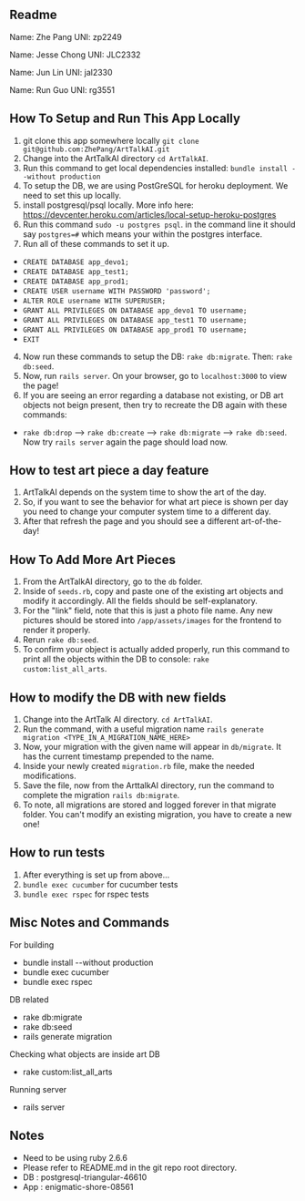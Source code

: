 ## Readme
Name: Zhe Pang
UNI: zp2249  

Name: Jesse Chong
UNI: JLC2332  

Name: Jun Lin
UNI: jal2330  

Name: Run Guo
UNI: rg3551  

## How To Setup and Run This App Locally
1. git clone this app somewhere locally `git clone git@github.com:ZhePang/ArtTalkAI.git`
2. Change into the ArtTalkAI directory `cd ArtTalkAI`.
3. Run this command to get local dependencies installed: `bundle install --without production`
4. To setup the DB, we are using PostGreSQL for heroku deployment. We need to set this up locally.
5. install postgresql/psql locally. More info here: https://devcenter.heroku.com/articles/local-setup-heroku-postgres
6. Run this command `sudo -u postgres psql`. in the command line it should say `postgres=#` which means your within the postgres interface.
7. Run all of these commands to set it up.
  - `CREATE DATABASE app_devo1;`
  - `CREATE DATABASE app_test1;`
  - `CREATE DATABASE app_prod1;`
  - `CREATE USER username WITH PASSWORD 'password';`
  - `ALTER ROLE username WITH SUPERUSER;`
  - `GRANT ALL PRIVILEGES ON DATABASE app_devo1 TO username;`
  - `GRANT ALL PRIVILEGES ON DATABASE app_test1 TO username;`
  - `GRANT ALL PRIVILEGES ON DATABASE app_prod1 TO username;`
  - `EXIT`
4. Now run these commands to setup the DB: `rake db:migrate`. Then: `rake db:seed`.
5. Now, run `rails server`. On your browser, go to `localhost:3000` to view the page!
6. If you are seeing an error regarding a database not existing, or DB art objects not beign present, then try to recreate the DB again with these commands:
  - `rake db:drop` --> `rake db:create` --> `rake db:migrate` --> `rake db:seed`. Now try `rails server` again the page should load now.

## How to test art piece a day feature
1. ArtTalkAI depends on the system time to show the art of the day.
2. So, if you want to see the behavior for what art piece is shown per day you need to change your computer system time to a different day.
3. After that refresh the page and you should see a different art-of-the-day!

## How To Add More Art Pieces
1. From the ArtTalkAI directory, go to the `db` folder.
2. Inside of `seeds.rb`, copy and paste one of the existing art objects and modify it accordingly. All the fields should be self-explanatory.
3. For the "link" field, note that this is just a photo file name. Any new pictures should be stored into `/app/assets/images` for the frontend to render it properly.
4. Rerun `rake db:seed`.
5. To confirm your object is actually added properly, run this command to print all the objects within the DB to console: `rake custom:list_all_arts`.

## How to modify the DB with new fields
1. Change into the ArtTalk AI directory. `cd ArtTalkAI`.
2. Run the command, with a useful migration name `rails generate migration <TYPE_IN_A_MIGRATION_NAME_HERE>`
3. Now, your migration with the given name will appear in `db/migrate`. It has the current timestamp prepended to the name.
4. Inside your newly created `migration.rb` file, make the needed modifications.
5. Save the file, now from the ArttalkAI directory, run the command to complete the migration `rails db:migrate`.
6. To note, all migrations are stored and logged forever in that migrate folder. You can't modify an existing migration, you have to create a new one!

## How to run tests
1. After everything is set up from above...
2. `bundle exec cucumber` for cucumber tests
3. `bundle exec rspec` for rspec tests

## Misc Notes and Commands
For building  
- bundle install --without production  
- bundle exec cucumber  
- bundle exec rspec

DB related  
- rake db:migrate
- rake db:seed
- rails generate migration

Checking what objects are inside art DB
- rake custom:list_all_arts

Running server  
- rails server

## Notes
- Need to be using ruby 2.6.6  
- Please refer to README.md in the git repo root directory.  
- DB : postgresql-triangular-46610
- App : enigmatic-shore-08561